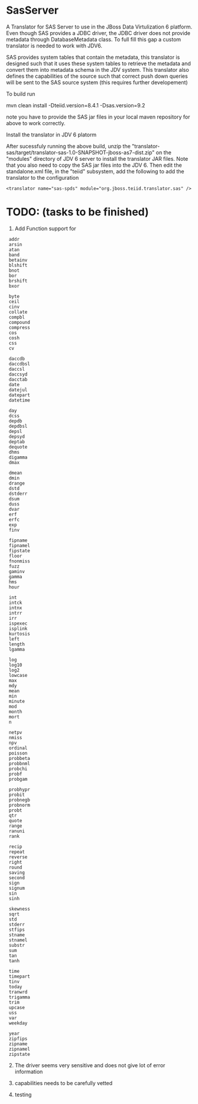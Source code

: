 SasServer
=========

A Translator for SAS Server to use in the JBoss Data Virtulization 6 platform. Even though SAS provides a JDBC driver, the JDBC driver does not provide metadata through DatabaseMetadata class. To full fill this gap a custom translator is needed to work with JDV6.

SAS provides system tables that contain the metadata, this translator is designed such that it uses these system tables to retrieve the metadata and convert them into metadata schema in the JDV system. This translator also defines the capabilities of the source such that correct push down queries will be sent to the SAS source system (this requires further developement)


To build run

mvn clean install -Dteiid.version=8.4.1 -Dsas.version=9.2

note you have to provide the SAS jar files in your local maven repository for above to work correctly.


Install the translator in JDV 6 platorm

After sucessfuly running the above build, unzip the "translator-sas/target/translator-sas-1.0-SNAPSHOT-jboss-as7-dist.zip" on the "modules" directory of JDV 6 server to install the translator JAR files. Note that you also need to copy the SAS jar files into the JDV 6. Then edit the standalone.xml file, in the "teiid" subsystem, add the following to add the translator to the configuration

```
<translator name="sas-spds" module="org.jboss.teiid.translator.sas" />
```




# TODO: (tasks to be finished)

1) Add Function support for 

```
 addr
 arsin
 atan
 band
 betainv
 blshift
 bnot
 bor
 brshift
 bxor

 byte
 ceil
 cinv
 collate
 compbl
 compound
 compress
 cos
 cosh
 css
 cv

 daccdb
 daccdbsl
 daccsl
 daccsyd
 dacctab
 date
 datejul
 datepart
 datetime

 day
 dcss
 depdb
 depdbsl
 depsl
 depsyd
 deptab
 dequote
 dhms
 digamma
 dmax

 dmean
 dmin
 drange
 dstd
 dstderr
 dsum
 duss
 dvar
 erf
 erfc
 exp
 finv

 fipname
 fipnamel
 fipstate
 floor
 fnonmiss
 fuzz
 gaminv
 gamma
 hms
 hour

 int
 intck
 intnx
 intrr
 irr
 ispexec
 isplink
 kurtosis
 left
 length
 lgamma

 log
 log10
 log2
 lowcase
 max
 mdy
 mean
 min
 minute
 mod
 month
 mort
 n

 netpv
 nmiss
 npv
 ordinal
 poisson
 probbeta
 probbnml
 probchi
 probf
 probgam

 probhypr
 probit
 probnegb
 probnorm
 probt
 qtr
 quote
 range
 ranuni
 rank

 recip
 repeat
 reverse
 right
 round
 saving
 second
 sign
 signum
 sin
 sinh

 skewness
 sqrt
 std
 stderr
 stfips
 stname
 stnamel
 substr
 sum
 tan
 tanh

 time
 timepart
 tinv
 today
 tranwrd
 trigamma
 trim
 upcase
 uss
 var
 weekday

 year
 zipfips
 zipname
 zipnamel
 zipstate
```
 
 2) The driver seems very sensitive and does not give lot of error information
 
 3) capabilities needs to be carefully vetted
 
 4) testing
